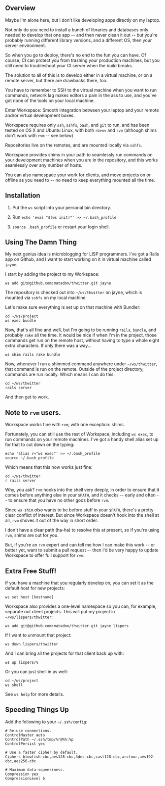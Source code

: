 ## Overview

Maybe I'm alone here, but I don't like developing apps directly on my
laptop.

Not only do you need to install a bunch of libraries and databases only
needed to develop that one app -- and then never clean it out -- but you're
probably running different library versions, and a different OS, then your
server environment.

So when you go to deploy, there's no end to the fun you can have. Of course,
CI can protect you from trashing your production machines, but you still
need to troubleshoot your CI server when the build breaks.

The solution to all of this is to develop either in a virtual machine, or
on a remote server, but there are drawbacks there, too.

You have to remember to SSH to the virtual machine when you want to run
commands, network lag makes editors a pain in the ass to use, and you've got
none of the tools on your local machine.

Enter Workspace: Smooth integration between your laptop and your remote and/or
virtual development boxes.

Workspace requires only  `ssh`, `sshfs`, `bash`, and `git` to run, and has
been tested on OS X and Ubuntu Linux, with both `rbenv` and `rvm` (although
shims don't work with `rvm` -- see below)

Repositories live on the remotes, and are mounted locally via `sshfs`.

Workspace provides shims in your path to seamlessly run commands on your
development machines when you are in the repository, and this works
seamlessly over any number of hosts.

You can also namespace your work for clients, and move projects on or
offline as you need to -- no need to keep everything mounted all the time.

## Installation

1. Put the `ws` script into your personal bin directory.

2. Run `echo 'eval "$(ws init)"' >> ~/.bash_profile`

3. `source .bash_profile` or restart your login shell.

## Using The Damn Thing

My next genius idea is microblogging for LISP programmers. I've got a Rails
app on Github, and I want to start working on it in virtual machine called
`jayne`.

I start by adding the project to my Workspace:

    ws add git@github.com:matadon/thwitter.git jayne

The repository is checked out into `~/ws/thwitter` on jayne, which is
mounted via `sshfs` on my local machine

Let's make sure everything is set up on that machine with Bundler:

    cd ~/ws/project
    ws exec bundle

Now, that's all fine and well, but I'm going to be running `rails`,
`bundle`, and probably `rake` all the time. It would be nice if when I'm in
the project, those commands get run on the remote host, without having to
type a whole eight extra characters. If only there was a way...

    ws shim rails rake bundle

Now, whenever I run a shimmed command anywhere under `~/ws/thwitter`, that
command is run on the remote. Outside of the project directory, commands are
run locally. Which means I can do this:

    cd ~/ws/thwitter
    rails server

And then get to work.

## Note to `rvm` users.

Workspace works fine with `rvm`, with one exception: shims.

Fortunately, you can still use the rest of Workspace, including `ws exec`,
to run commands on your remote machines. I've got a handy shell alias set up
for that to cut down on the typing:

    echo 'alias r="ws exec"' >> ~/.bash_profile
    source ~/.bash_profile

Which means that this now works just fine:

    cd ~/ws/thwitter
    r rails server

Why, you ask? `rvm` hooks into the shell very deeply, in order to ensure
that it comes before anything else in your `$PATH`, and it checks -- early
and often -- to ensure that you have no other gods before `rvm`.

Since `ws shim` *also* wants to be before stuff in your `$PATH`, there's a
pretty clear conflict of interest. But since Workspace doesn't hook into the
shell at all, `rvm` shoves it out of the way in short order.

I don't have a clear path (ha-ha) to resolve this at present, so if you're
using `rvm`, shims are out for you.

But, if you're an `rvm` expert and can tell me how I can make this work --
or better yet, want to submit a pull request -- then I'd be very happy to
update Workspace to offer full support for `rvm`.

## Extra Free Stuff!

If you have a machine that you regularly develop on, you can set it as the
default host for new projects:

    ws set host [hostname]

Workspace also provides a one-level namespace so you can, for example,
separate out client projects. This will put my project in
`~/ws/lispers/thwitter`:

    ws add git@github.com:matadon/thwitter.git jayne lispers

If I want to unmount that project:

    ws down lispers/thwitter

And I can bring all the projects for that client back up with:

    ws up lispers/%

Or you can just shell in as well:

    cd ~/ws/project
    ws shell

See `ws help` for more details.

## Speeding Things Up

Add the following to your `~/.ssh/config`:

    # Re-use connections.
    ControlMaster auto
    ControlPath ~/.ssh/tmp/%r@%h:%p
    ControlPersist yes

    # Use a faster cipher by default.
    Ciphers blowfish-cbc,aes128-cbc,3des-cbc,cast128-cbc,arcfour,aes192-cbc,aes256-cbc

    # Maximum data-squeeziness.
    Compression yes
    CompressionLevel 6
